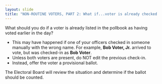 ```yaml
---
layout: slide
title: "NON-ROUTINE VOTERS, PART 2: What if...voter is already checked in?"
---
```


What should you do if a voter is already listed in the pollbook as having voted earlier in the day?

-   This may have happened if one of your officers checked in someone manually with the wrong name. For example, **Bob Voter, Jr.** arrived to vote, but was checked-in as **Bob Voter**.
-   Unless both voters are present, do NOT edit the previous check-in.
-   Instead, offer the voter a provisional ballot.

The Electoral Board will review the situation and determine if the ballot should be counted.